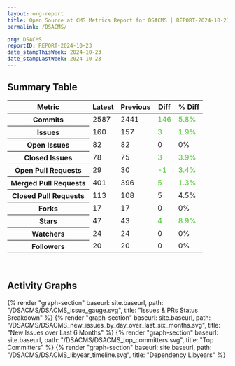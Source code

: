 ```yaml
---
layout: org-report
title: Open Source at CMS Metrics Report for DSACMS | REPORT-2024-10-23
permalink: /DSACMS/

org: DSACMS
reportID: REPORT-2024-10-23
date_stampThisWeek: 2024-10-23
date_stampLastWeek: 2024-10-23
---
```

<div class="summary-table">
  <table class="usa-table usa-table--borderless">
    <h2> Summary Table </h2>
    <thead>
      <tr>
        <th scope="col">Metric</th>
        <th scope="col">Latest</th>
        <th scope="col">Previous</th>
        <th scope="col">Diff</th>
        <th scope="col">% Diff</th>
      </tr>
    </thead>
    <tbody>
      <tr>
        <th scope="row">Commits</th>
        <td>2587</td>
        <td>2441</td>
        <td style="color: #45c527" >146</td>
        <td style="color: #45c527" >5.8%</td>
      </tr>
      <tr>
        <th scope="row">Issues</th>
        <td>160</td>
        <td>157</td>
        <td style="color: #45c527" >3</td>
        <td style="color: #45c527" >1.9%</td>
      </tr>
      <tr>
        <th scope="row">Open Issues</th>
        <td>82</td>
        <td>82</td>
        <td style="" >0</td>
        <td style="" >0%</td>
      </tr>
      <tr>
        <th scope="row">Closed Issues</th>
        <td>78</td>
        <td>75</td>
        <td style="color: #45c527" >3</td>
        <td style="color: #45c527" >3.9%</td>
      </tr>
      <tr>
        <th scope="row">Open Pull Requests</th>
        <td>29</td>
        <td>30</td>
        <td style="color: #45c527" >-1</td>
        <td style="color: #45c527" >3.4%</td>
      </tr>
      <tr>
        <th scope="row">Merged Pull Requests</th>
        <td>401</td>
        <td>396</td>
        <td style="color: #45c527" >5</td>
        <td style="color: #45c527" >1.3%</td>
      </tr>
      <tr>
        <th scope="row">Closed Pull Requests</th>
        <td>113</td>
        <td>108</td>
        <td style="" >5</td>
        <td style="" >4.5%</td>
      </tr>
      <tr>
        <th scope="row">Forks</th>
        <td>17</td>
        <td>17</td>
        <td style="" >0</td>
        <td style="" >0%</td>
      </tr>
      <tr>
        <th scope="row">Stars</th>
        <td>47</td>
        <td>43</td>
        <td style="color: #45c527" >4</td>
        <td style="color: #45c527" >8.9%</td>
      </tr>
      <tr>
        <th scope="row">Watchers</th>
        <td>24</td>
        <td>24</td>
        <td style="" >0</td>
        <td style="" >0%</td>
      </tr>
      <tr>
        <th scope="row">Followers</th>
        <td>20</td>
        <td>20</td>
        <td style="" >0</td>
        <td style="" >0%</td>
      </tr>
    </tbody>
  </table>
</div>
<div class="graph-container">
  <br>
  <h2>Activity Graphs</h2>
  <div class="all-graphs">
    <!--- Issues/PRs Status Breakdown Graph -->
    {% render "graph-section" baseurl: site.baseurl, path: "/DSACMS/DSACMS_issue_gauge.svg", title: "Issues & PRs Status Breakdown" %}
    <!-- New Issues over Last 6 Months -->
    {% render "graph-section" baseurl: site.baseurl, path: "/DSACMS/DSACMS_new_issues_by_day_over_last_six_months.svg", title: "New Issues over Last 6 Months" %}
    <!-- Top Committers Bar Graph -->
    {% render "graph-section" baseurl: site.baseurl, path: "/DSACMS/DSACMS_top_committers.svg", title: "Top Committers" %}
    <!-- Libyear Timeline Graph -->
    {% render "graph-section" baseurl: site.baseurl, path: "/DSACMS/DSACMS_libyear_timeline.svg", title: "Dependency Libyears" %}
  </div>
</div>